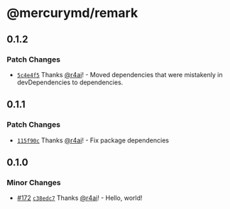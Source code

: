 # @mercurymd/remark

## 0.1.2

### Patch Changes

- [`5c4e4f5`](https://github.com/r4ai/mercury/commit/5c4e4f595fb8ebae5792185722550957673fa205) Thanks [@r4ai](https://github.com/r4ai)! - Moved dependencies that were mistakenly in devDependencies to dependencies.

## 0.1.1

### Patch Changes

- [`115f90c`](https://github.com/r4ai/mercury/commit/115f90c49d1fbfaba3bdf3f75f15afdbfefd2588) Thanks [@r4ai](https://github.com/r4ai)! - Fix package dependencies

## 0.1.0

### Minor Changes

- [#172](https://github.com/r4ai/mercury/pull/172) [`c38edc7`](https://github.com/r4ai/mercury/commit/c38edc7708bd1a74e4d8957a5049d8d78f878310) Thanks [@r4ai](https://github.com/r4ai)! - Hello, world!
